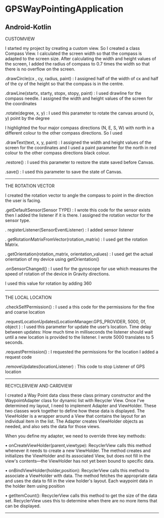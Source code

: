 # GPSWayPointingApplication
Android-Kotlin
---------------------------------------------------------------------------------------------------------------------------------------------------------

CUSTOMVIEW 

I started my project by creating a custom view. 
So I created a class Compass View. 
I calculated the screen width  so that the compass is adapted to the screen size. 
After calculating the width and height values of the screen, 
I added the radius of compass to 0.7 times the width so that there is no overflow on the screen.

.drawCircle(cx , cy, radius, paint) : I assigned half of the width of cx and half of the cy of the height so that the compass is in the centre.

.drawLine(startx, starty, stopx, stopy, paint) : I used drawline for the compass needle. I assigned the width and height values of the screen for the coordinates

.rotate(degree, x, y) : I used this parameter to rotate the canvas around (x, y) point by the degree

I highlighted the four major compass directions (N, E, S, W) with north in a different colour to the other compass directions. So I used 

.drawText(text, x, y, paint) : I assigned the width and height values of the screen for the coordinates and I used a paint parameter for the north in red colour to the other compass directions black colour.

.restore() : I used this parameter to restore the state saved before Canvas.

.save() :  I used this parameter to save the state of Canvas.

---------------------------------------------------------------------------------------------------------------------------------------------------------

THE ROTATION VECTOR

I created the rotation vector to angle the compass to point in the direction the user is facing.

.getDefaultSensor(Sensor TYPE) : I wrote this code for  the sensor exists then I added the listener if it is there. I assigned the rotation vector for the sensor type.

. registerListener(SensorEventListener) : I added sensor listener

. getRotationMatrixFromVector(rotation_matrix) : I used get the rotation Matrix.

. getOrientation(rotation_matrix, orientation_values) : I used get the actual orientation of my device using getOrientation() 

.onSensorChanged() : I used for the gyroscope for use which measures the speed of rotation of the device in  Gravity directions.

I used this value for rotation by adding 360

---------------------------------------------------------------------------------------------------------------------------------------------------------

THE LOCAL LOCATION

.checkSelfPermission() : I used a this code for the permissions for the fine and coarse location

.requestLocationUpdates(LocationManager.GPS_PROVIDER, 5000, 0f, object ) : I used this parameter for  update the user’s location. Time delay between updates: How much time in milliseconds the listener should wait until a new location is provided to the listener. I wrote 5000 translates to 5 seconds.

.requestPermission() : I requested the permissions for the location  I added a request code

.removeUpdates(locationListener) : This code to stop Listener of GPS location

---------------------------------------------------------------------------------------------------------------------------------------------------------

RECYCLERVIEW AND CARDVIEW

I created a Way Point data class these class primary constructor and the WaypointAdapter class for dynamic list with Recycler View. Once I've determined my layout, I need to implement Adapter and ViewHolder. These two classes work together to define how these data is displayed. The ViewHolder is a wrapper around a View that contains the layout for an individual item in the list. The Adapter creates ViewHolder objects as needed, and also sets the data for those views.

When you define my adapter, we need to override three key methods:

•	onCreateViewHolder(parent,viewtype): RecyclerView calls this method whenever it needs to create a new ViewHolder. The method creates and initializes the ViewHolder and its associated View, but does not fill in the view's contents—the ViewHolder has not yet been bound to specific data.

•	onBindViewHolder(holder,position): RecyclerView calls this method to associate a ViewHolder with data. The method fetches the appropriate data and uses the data to fill in the view holder's layout.  Each waypoint data in the holder item using position

•	getItemCount(): RecyclerView calls this method to get the size of the data set. RecyclerView uses this to determine when there are no more items that can be displayed.

----------------------------------------------------------------------------------------------------------------------------------------------------------
